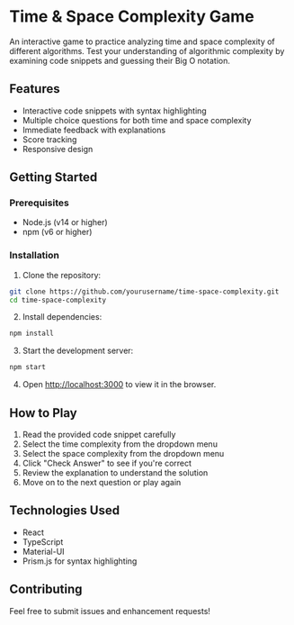 # Time & Space Complexity Game

An interactive game to practice analyzing time and space complexity of different algorithms. Test your understanding of algorithmic complexity by examining code snippets and guessing their Big O notation.

## Features

- Interactive code snippets with syntax highlighting
- Multiple choice questions for both time and space complexity
- Immediate feedback with explanations
- Score tracking
- Responsive design

## Getting Started

### Prerequisites

- Node.js (v14 or higher)
- npm (v6 or higher)

### Installation

1. Clone the repository:

```bash
git clone https://github.com/yourusername/time-space-complexity.git
cd time-space-complexity
```

2. Install dependencies:

```bash
npm install
```

3. Start the development server:

```bash
npm start
```

4. Open [http://localhost:3000](http://localhost:3000) to view it in the browser.

## How to Play

1. Read the provided code snippet carefully
2. Select the time complexity from the dropdown menu
3. Select the space complexity from the dropdown menu
4. Click "Check Answer" to see if you're correct
5. Review the explanation to understand the solution
6. Move on to the next question or play again

## Technologies Used

- React
- TypeScript
- Material-UI
- Prism.js for syntax highlighting

## Contributing

Feel free to submit issues and enhancement requests!
